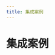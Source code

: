 ```yaml
---
title: 集成案例
---
```


# 集成案例

<ref-link :link='`/demo/front-end-and-backend`' :title="`前后端分离架构下使用 JAP`"/>
<ref-link :link='`/demo/springboot`' :title="`SpringBoot 中使用 JAP`"/>
